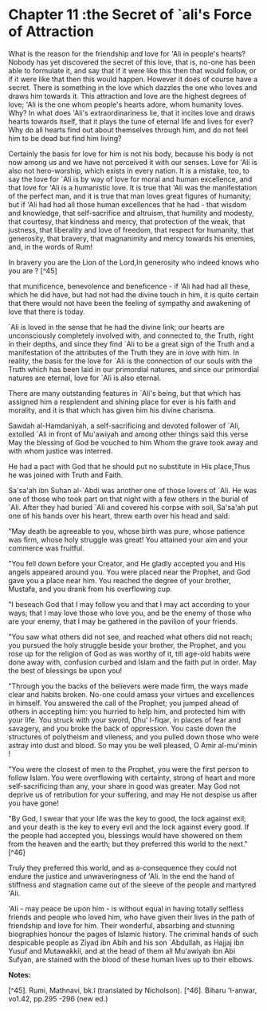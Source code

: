 Chapter 11 :the Secret of `ali's Force of Attraction
====================================================

What is the reason for the friendship and love for 'Ali in people's
hearts? Nobody has yet discovered the secret of this love, that is,
no-one has been able to formulate it, and say that if it were like this
then that would follow, or if it were like that then this would happen.
However it does of course have a secret. There is something in the love
which dazzles the one who loves and draws him towards it. This
attraction and love are the highest degrees of love; 'Ali is the one
whom people's hearts adore, whom humanity loves. Why? In what does
'Ali's extraordinariness lie, that it incites love and draws hearts
towards itself, that it plays the tune of eternal life and lives for
ever? Why do all hearts find out about themselves through him, and do
not feel him to be dead but find him living?

Certainly the basis for love for him is not his body, because his body
is not now among us and we have not perceived it with our senses. Love
for 'Ali is also not hero-worship, which exists in every nation. It is a
mistake, too, to say the love for \`Ali is by way of love for moral and
human excellence, and that love for 'Ali is a humanistic love. It is
true that 'Ali was the manifestation of the perfect man, and it is true
that man loves great figures of humanity; but if 'Ali had had all those
human excellences that he had - that wisdom and knowledge, that
self-sacrifice and altruism, that humility and modesty, that courtesy,
that kindness and mercy, that protection of the weak, that justness,
that liberality and love of freedom, that respect for humanity, that
generosity, that bravery, that magnanimity and mercy towards his
enemies, and, in the words of Rum!

In bravery you are the Lion of the Lord,In generosity who indeed knows
who you are ? [^45]

that munificence, benevolence and beneficence - if 'Ali had had all
these, which he did have, but had not had the divine touch in him, it is
quite certain that there would not have been the feeling of sympathy and
awakening of love that there is today.

\`Ali is loved in the sense that he had the divine link; our hearts are
unconsciously completely involved with, and connected to, the Truth,
right in their depths, and since they find \`Ali to be a great sign of
the Truth and a manifestation of the attributes of the Truth they are in
love with him. In reality, the basis for the love for \`Ali is the
connection of our souls with the Truth which has been laid in our
primordial natures, and since our primordial natures are eternal, love
for \`Ali is also eternal.

There are many outstanding features in \`Ali's being, but that which
has assigned him a resplendent and shining place for ever is his faith
and morality, and it is that which has given him his divine charisma.

Sawdah al-Hamdaniyah, a self-sacrificing and devoted follower of \`Ali,
extolled \`Ali in front of Mu'awiyah and among other things said this
verse May the blessing of God be vouched to him Whom the grave took away
and with whom justice was interred.

He had a pact with God that he should put no substitute in His
place,Thus he was joined with Truth and Faith.

Sa'sa'ah ibn Suhan al-\`Abdi was another one of those lovers of \`Ali.
He was one of those who took part on that night with a few others in the
burial of \`Ali. After they had buried \`Ali and covered his corpse with
soil, Sa'sa'ah put one of his hands over his heart, threw earth over his
head and said:

"May death be agreeable to you, whose birth was pure, whose patience
was firm, whose holy struggle was great! You attained your aim and your
commerce was fruitful.

"You fell down before your Creator, and He gladly accepted you and His
angels appeared around you. You were placed near the Prophet, and God
gave you a place near him. You reached the degree of your brother,
Mustafa, and you drank from his overflowing cup.

"I beseach God that I may follow you and that I may act according to
your ways; that I may love those who love you, and be the enemy of those
who are your enemy, that I may be gathered in the pavilion of your
friends.

"You saw what others did not see, and reached what others did not
reach; you pursued the holy struggle beside your brother, the Prophet,
and you rose up for the religion of God as was worthy of it, till
age-old habits were done away with, confusion curbed and Islam and the
faith put in order. May the best of blessings be upon you!

"Through you the backs of the believers were made firm, the ways made
clear and habits broken. No-one could amass your virtues and excellences
in himself. You answered the call of the Prophet; you jumped ahead of
others in accepting him: you hurried to help him, and protected him with
your life. You struck with your sword, Dhu' l-fiqar, in places of fear
and savagery, and you broke the back of oppression. You caste down the
structures of polytheism and vileness, and you pulled down those who
were astray into dust and blood. So may you be well pleased, O Amir
al-mu'minin !

"You were the closest of men to the Prophet, you were the first person
to follow Islam. You were overflowing with certainty, strong of heart
and more self-sacrificing than any, your share in good was greater. May
God not deprive us of retribution for your suffering, and may He not
despise us after you have gone!

"By God, I swear that your life was the key to good, the lock against
exil; and your death is the key to every evil and the lock against every
good. If the people had accepted you, blessings would have showered on
them from the heaven and the earth; but they preferred this world to the
next." [^46]

Truly they preferred this world, and as a-consequence they could not
endure the justice and unwaveringness of 'Ali. In the end the hand of
stiffness and stagnation came out of the sleeve of the people and
martyred 'Ali.

'Ali - may peace be upon him - is without equal in having totally
selfless friends and people who loved him, who have given their lives in
the path of friendship and love for him. Their wonderful, absorbing and
stunning biographies honour the pages of Islamic history. The criminal
hands of such despicable people as Ziyad ibn Abih and his son
\`Abdullah, as Hajjaj ibn Yusuf and Mutawakkil, and at the head of them
all Mu'awiyah ibn Abi Sufyan, are stained with the blood of these human
lives up to their elbows.

**Notes:**

[^45]. Rumi, Mathnavi, bk.l (translated by Nicholson).
[^46]. Biharu 'l-anwar, vo1.42, pp.295 -296 (new ed.)

